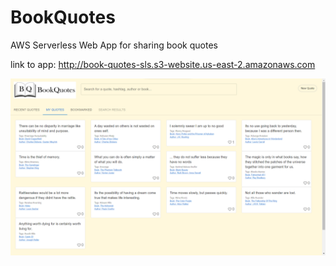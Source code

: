 # BookQuotes
AWS Serverless Web App for sharing book quotes

link to app: http://book-quotes-sls.s3-website.us-east-2.amazonaws.com

![Book Quotes Demo](https://github.com/AyeshaAhmed/BookQuotes/blob/master/BookQuotes.png?raw=true)
